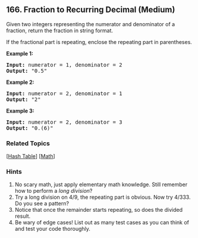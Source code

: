 <!--|This file generated by command(leetcode description); DO NOT EDIT.    |-->
<!--+----------------------------------------------------------------------+-->
<!--|@author    Openset <openset.wang@gmail.com>                           |-->
<!--|@link      https://github.com/openset                                 |-->
<!--|@home      https://github.com/openset/leetcode                        |-->
<!--+----------------------------------------------------------------------+-->

## 166. Fraction to Recurring Decimal (Medium)

<p>Given two integers representing the numerator and denominator of a fraction, return the fraction in string format.</p>

<p>If the fractional part is repeating, enclose the repeating part in parentheses.</p>

<p><strong>Example 1:</strong></p>

<pre>
<strong>Input:</strong> numerator = 1, denominator = 2
<strong>Output:</strong> &quot;0.5&quot;
</pre>

<p><strong>Example 2:</strong></p>

<pre>
<strong>Input:</strong> numerator = 2, denominator = 1
<strong>Output:</strong> &quot;2&quot;</pre>

<p><strong>Example 3:</strong></p>

<pre>
<strong>Input:</strong> numerator = 2, denominator = 3
<strong>Output: </strong>&quot;0.(6)&quot;
</pre>


### Related Topics
[[Hash Table](https://github.com/openset/leetcode/tree/master/tag/hash-table/README.md)] [[Math](https://github.com/openset/leetcode/tree/master/tag/math/README.md)] 
### Hints
  1. No scary math, just apply elementary math knowledge. Still remember how to perform a <i>long division</i>?
  1. Try a long division on 4/9, the repeating part is obvious. Now try 4/333. Do you see a pattern?
  1. Notice that once the remainder starts repeating, so does the divided result.
  1. Be wary of edge cases! List out as many test cases as you can think of and test your code thoroughly.
